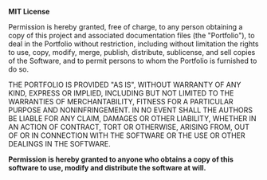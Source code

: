 **MIT License**

Permission is hereby granted, free of charge, to any person obtaining a
copy of this project and associated documentation files (the "Portfolio"), to
deal in the Portfolio without restriction, including without limitation the
rights to use, copy, modify, merge, publish, distribute, sublicense, and sell
copies of the Software, and to permit persons to whom the Portfolio is furnished
to do so.

THE PORTFOLIO IS PROVIDED "AS IS", WITHOUT WARRANTY OF ANY KIND,
EXPRESS OR IMPLIED, INCLUDING BUT NOT LIMITED TO THE WARRANTIES OF
MERCHANTABILITY, FITNESS FOR A PARTICULAR PURPOSE AND NONINFRINGEMENT.
IN NO EVENT SHALL THE AUTHORS BE LIABLE FOR ANY CLAIM, DAMAGES OR
OTHER LIABILITY, WHETHER IN AN ACTION OF CONTRACT, TORT OR OTHERWISE,
ARISING FROM, OUT OF OR IN CONNECTION WITH THE SOFTWARE OR THE USE OR
OTHER DEALINGS IN THE SOFTWARE.

**Permission is hereby granted to anyone who obtains a copy of this
software to use, modify and distribute the software at will.**
